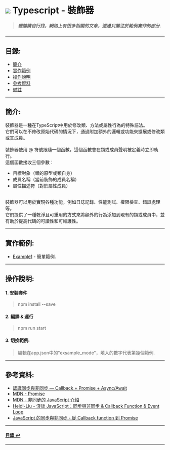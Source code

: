 # ![](https://drive.google.com/uc?id=10INx5_pkhMcYRdx_OO4rXNXxcsvPtBYq) Typescript - 裝飾器
> ##### 理論請自行找，網路上有很多相關的文章，這邊只關注於範例實作的部分.

---

<!--ts-->
## 目錄:
* [簡介](#簡介)
* [實作範例](#實作範例)
* [操作說明](#操作說明)
* [參考資料](#參考資料)
* [備註](#備註)
<!--te-->

---

## 簡介:
裝飾器是一種在TypeScript中用於修改類、方法或屬性行為的特殊語法。<br>
它們可以在不修改原始代碼的情況下，通過附加額外的邏輯或功能來擴展或修改類或其成員。<br>
<br>
裝飾器使用 @ 符號跟隨一個函數，這個函數會在類或成員聲明被定義時立即執行。<br>
這個函數接收三個參數：<br>
- 目標對象（類的原型或類自身）<br>
- 成員名稱（當前裝飾的成員名稱）<br>
- 屬性描述符（對於屬性成員）<br>
<br>
裝飾器可以用於實現各種功能，例如日誌記錄、性能測試、權限檢查、錯誤處理等。<br>
它們提供了一種乾淨且可重用的方式來將額外的行為添加到現有的類或成員中，並有助於提高代碼的可讀性和可維護性。

---

## 實作範例:
- [Example1](https://github.com/RC-Dev-Tech/typescript-decorators/blob/main/src/examples/example1.ts) - 簡單範例.

---

## 操作說明:
#### 1. 安裝套件
> npm install --save
#### 2. 編譯 & 運行
> npm run start
#### 3. 切換範例:
> 編輯在app.json中的"exsample_mode"，填入的數字代表第幾個範例.

---

## 參考資料:
* [認識同步與非同步 — Callback + Promise + Async/Await](https://medium.com/%E9%BA%A5%E5%85%8B%E7%9A%84%E5%8D%8A%E8%B7%AF%E5%87%BA%E5%AE%B6%E7%AD%86%E8%A8%98/%E5%BF%83%E5%BE%97-%E8%AA%8D%E8%AD%98%E5%90%8C%E6%AD%A5%E8%88%87%E9%9D%9E%E5%90%8C%E6%AD%A5-callback-promise-async-await-640ea491ea64) <br>
* [MDN - Promise](https://developer.mozilla.org/zh-TW/docs/Web/JavaScript/Reference/Global_Objects/Promise) <br>
* [MDN - 非同步的 JavaScript 介紹](https://developer.mozilla.org/zh-TW/docs/Learn/JavaScript/Asynchronous/Introducing) <br>
* [Heidi-Liu - 淺談 JavaScript：同步與非同步 & Callback Function & Event Loop](https://hackmd.io/@Heidi-Liu/note-javascript-callback) <br>
* [JavaScript 的同步與非同步 - 從 Callback function 到 Promise](https://nicolakacha.coderbridge.io/2020/09/11/sync-async/) <br>

---
<!--ts-->
#### [目錄 ↩](#目錄)
<!--te-->
---
